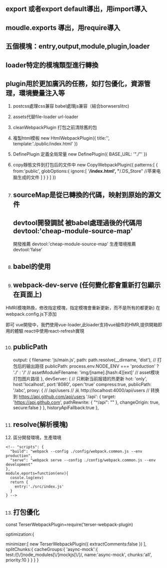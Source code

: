 ## export 或者export default導出，用import導入
## moudle.exports 導出，用require導入
## 五個模塊：entry,output,module,plugin,loader
## loader特定的模塊類型進行轉換
## plugin用於更加廣汎的任務，如打包優化，資源管理，環境變量注入等
1. postcss處理css兼容 babel處理js兼容（結合borwserslitrc)
2. assets代替file-loader url-loader
3. cleanWebpackPlugin 打包之前清除舊的包
4. 複製html模板
  new HtmlWebpackPlugin({
    title:'',
    template:'./public/index.html'
  })
5. DefinePlugin 定義全局常量
  new DefinePlugin({
    BASE_URL: '"./"'
  })

6. copy靜態文件到打包后的文件中
  new CopyWebpackPlugin({
    patterns:[
      {
        from:'public',
        <!-- to: //默認不用寫 -->
        globOptions:{
          <!-- 要忽略的文件 -->
          ignore:[
            '**/index.html',
            "**/.DS_Store" //苹果电脑生成的文件
          ]
        }
      }
    ]
  })

7. ## sourceMap是從已轉換的代碼，映射到原始的源文件
   ## devtool開發調試   被babel處理過後的代碼用 devtool:'cheap-module-source-map'
   開發推薦 devtool:'cheap-module-source-map' 
   生產環境推薦 devtool:'false' 

8. ## babel的使用

9. ## webpack-dev-serve (任何變化都會重新打包顯示在頁面上)

  <!-- npm i webpack-dev-server -D

  script下新增
    "scripts": {
      "serve": "webpack serve --config lg.webpack.js"
    }, -->

  HMR(模塊熱換，修改指定模塊，指定模塊會重新更新，而不是所有的都更新)
  在webpack.config.js下添加
  <!-- devServer:{
    hot:true,
    hotOnly:true,// 當編譯出錯時，修改正確后不會刷新整個頁面，從而提高工作效率
    // 例如頁面中有個計數器已經計到100,，，，這樣
  } -->
  即可
  vue開發中，我們使用vue-loader,此loader支持vue組件的HMR,提供開箱即用的體驗
  react中使用react-refresh實現

10. ## publicPath
    output: {
        filename: 'js/main.js',
        path: path.resolve(__dirname, 'dist'), // 打包后的输出路径
        publicPath: process.env.NODE_ENV === 'production' ? './' : '/'
        // assetModuleFilename: 'img/[name].[hash:4][ext]' // asset模块打包图片路径
      },
    devServer: {
        // 只刷新当前报错的热更新
        hot: 'only',
        host:'localhost',
        <!-- 端口 -->
        port:'8080',
        <!-- 編譯完自動打開瀏覽器 -->
        open:'true'
        <!-- gzip壓縮 -->
        compress:true, 
        <!-- 添加本地服務的路徑 
        比如原來訪問是localhost:8080
        現在就要訪問是localhost:8080/abc -->
        publicPath: '/abc',
        proxy: {
          //  /api/users
          // 从 http://localhost:4000/api/users
          // 转换到 https://api.github.com/api/users
          '/api': {
            target: 'https://api.github.com',
            pathRewrite: { "^/api": "" },
            changeOrigin: true,
             <!-- 驗證證書 -->
          secure:false 
          }
        },
        <!-- historyApiFallback是開發中一個非常常見的屬性，它主要的作用是解決spa頁面在路由跳轉后，進行頁面刷新時，返回404的錯誤 -->
        historyApiFallback:true
      },
      <!-- 綜上，這兩個pubplicPath一般保持一致 -->
11. ## resolve(解析模塊)

    <!-- const path = require("path")
    const { resolve } = require("path")

    resolve: {
      extensions: ['.js', '.vue', '.json', '.css', '.scss', '.less'] // 寫這個可以省略文件名
      alias: {
        '@': path.resolve(__dirname, "./src"),  // 配置別名，在寫代碼時快速引入文件路徑
          "pages": path.resolve(__dirname, './src/pages')
      }
    } -->

12. 區分開發環境，生產環境 
   <!-- (因爲在開發和生產環境中設置了mode的值，所以可以直接打印process.env.NODE_ENV獲取當前是開發環境還是生產環境)
   mode為development時，會將DefinePlugin中的process.env.NODE_ENV設置為development
   mode為production時，會將DefinePlugin中的process.env.NODE_ENV設置為production -->


    <!-- "scripts": {
      "build": "webpack --config ./config/webpack.common.js --env production",
      "serve": "webpack serve --config ./config/webpack.common.js --env development"
    },
    module.eports=function(env){
      cosole.log(env)
      return {
        entry:'./src/index.js'
      }
    } -->

13. ## 打包優化
const TerserWebpackPlugin=require('terser-webpack-plugin)

optimization:{
  <!-- 對代碼進行壓縮 -->
  minimizer:[
    new TerserWebpackPlugin({
      extractComments:false
    })
  ],
  splitChunks:{
    <!-- async異步 initial同步 all都接受 異步引入的時候這裏的async才有效果 import動態函數加載一個庫-->
    <!-- import('loadsh').then((res)=>{}) -->
    cacheGroups:{
      'async-mock':{
        test:/[\\/]node_modules[\\/]mockjs[\\/]/,
        name:'async-mock',
        chunks:'all',
        priority:10
      }
    }
  }
}